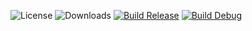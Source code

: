 ![License](https://img.shields.io/github/license/DerTyp7214/RboardThemeManagerV3)
![Downloads](https://img.shields.io/github/downloads/DerTyp7214/RboardThemeManagerV3/total)
[![Build Release](https://github.com/DerTyp7214/RboardThemeManagerV3/actions/workflows/buildRelease.yml/badge.svg)](https://github.com/DerTyp7214/RboardThemeManagerV3/actions/workflows/buildRelease.yml)
[![Build Debug](https://github.com/DerTyp7214/RboardThemeManagerV3/actions/workflows/buildDebug.yml/badge.svg)](https://github.com/DerTyp7214/RboardThemeManagerV3/actions/workflows/buildDebug.yml)
